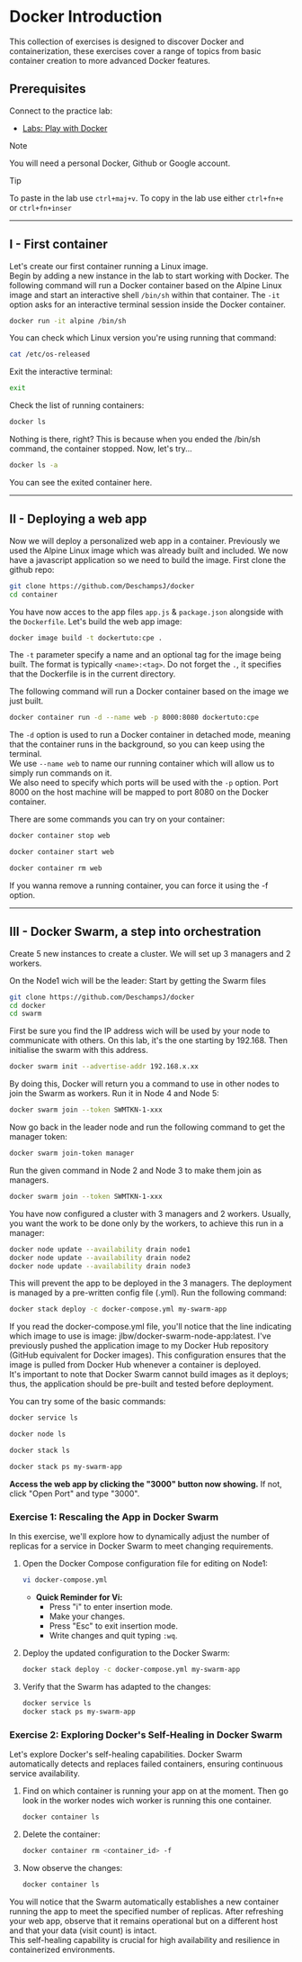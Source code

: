 # Docker Introduction

This collection of exercises is designed to discover Docker and containerization, these exercises cover a range of topics from basic container creation to more advanced Docker features.
  
## Prerequisites

Connect to the practice lab:

- [Labs: Play with Docker](https://labs.play-with-docker.com/)
> [!NOTE]
> You will need a personal Docker, Github or Google account.

> [!TIP]
> To paste in the lab use `ctrl+maj+v`.
> To copy in the lab use either `ctrl+fn+e` or `ctrl+fn+inser`

-----------------
## I - First container

Let's create our first container running a Linux image.  
Begin by adding a new instance in the lab to start working with Docker.
The following command will run a Docker container based on the Alpine Linux image and start an interactive shell `/bin/sh` within that container.
The `-it` option asks for an interactive terminal session inside the Docker container.
```bash
docker run -it alpine /bin/sh
```

You can check which Linux version you're using running that command:
```bash
cat /etc/os-released
```
Exit the interactive terminal:
```bash
exit
```
Check the list of running containers:
```bash
docker ls
```

Nothing is there, right? This is because when you ended the /bin/sh command, the container stopped. Now, let's try...
```bash
docker ls -a
```
You can see the exited container here. 

-----------------
## II - Deploying a web app

Now we will deploy a personalized web app in a container.
Previously we used the Alpine Linux image which was already built and included. We now have a javascript application so we need to build the image.
First clone the github repo:
```bash
git clone https://github.com/DeschampsJ/docker
cd container
```

You have now acces to the app files `app.js` & `package.json` alongside with the `Dockerfile`.
Let's build the web app image:
```bash
docker image build -t dockertuto:cpe .
```
The `-t` parameter specify a name and an optional tag for the image being built. The format is typically `<name>:<tag>`.
Do not forget the `.`, it specifies that the Dockerfile is in the current directory.

The following command will run a Docker container based on the image we just built.
```bash
docker container run -d --name web -p 8000:8080 dockertuto:cpe
```
The `-d` option is used to run a Docker container in detached mode, meaning that the container runs in the background, so you can keep using the terminal.  
We use `--name web` to name our running container which will allow us to simply run commands on it.  
We also need to specify which ports will be used with the `-p` option. Port 8000 on the host machine will be mapped to port 8080 on the Docker container. 

  
There are some commands you can try on your container:
```bash
docker container stop web
```
```bash
docker container start web
```
```bash
docker container rm web
```
If you wanna remove a running container, you can force it using the -f option.

-----------------
## III - Docker Swarm, a step into orchestration

Create 5 new instances to create a cluster.
We will set up 3 managers and 2 workers.

On the Node1 wich will be the leader:
Start by getting the Swarm files
```bash
git clone https://github.com/DeschampsJ/docker
cd docker 
cd swarm
```
First be sure you find the IP address wich will be used by your node to communicate with others. On this lab, it's the one starting by 192.168.
Then initialise the swarm with this address.
```bash
docker swarm init --advertise-addr 192.168.x.xx
```
By doing this, Docker will return you a command to use in other nodes to join the Swarm as workers.
Run it in Node 4 and Node 5:
```bash
docker swarm join --token SWMTKN-1-xxx
```
Now go back in the leader node and run the following command to get the manager token:
```bash
docker swarm join-token manager
```
Run the given command in Node 2 and Node 3 to make them join as managers.
```bash
docker swarm join --token SWMTKN-1-xxx
```
You have now configured a cluster with 3 managers and 2 workers.
Usually, you want the work to be done only by the workers, to achieve this run in a manager:
```bash
docker node update --availability drain node1
docker node update --availability drain node2
docker node update --availability drain node3
```
This will prevent the app to be deployed in the 3 managers.
The deployment is managed by a pre-written config file (.yml).
Run the following command:
```bash
docker stack deploy -c docker-compose.yml my-swarm-app
```
If you read the docker-compose.yml file, you'll notice that the line indicating which image to use is image: jlbw/docker-swarm-node-app:latest. I've previously pushed the application image to my Docker Hub repository (GitHub equivalent for Docker images). This configuration ensures that the image is pulled from Docker Hub whenever a container is deployed.  
It's important to note that Docker Swarm cannot build images as it deploys; thus, the application should be pre-built and tested before deployment.

You can try some of the basic commands:
```bash
docker service ls
```
```bash
docker node ls
```
```bash
docker stack ls
```
```bash
docker stack ps my-swarm-app
```
**Access the web app by clicking the "3000" button now showing.**
If not, click "Open Port" and type "3000".

### Exercise 1: Rescaling the App in Docker Swarm

In this exercise, we'll explore how to dynamically adjust the number of replicas for a service in Docker Swarm to meet changing requirements.

1. Open the Docker Compose configuration file for editing on Node1:
    ```bash
    vi docker-compose.yml
    ```

   - **Quick Reminder for Vi:**
     - Press "i" to enter insertion mode.
     - Make your changes.
     - Press "Esc" to exit insertion mode.
     - Write changes and quit typing `:wq`.

2. Deploy the updated configuration to the Docker Swarm:
    ```bash
    docker stack deploy -c docker-compose.yml my-swarm-app
    ```
    
3. Verify that the Swarm has adapted to the changes:
    ```bash
    docker service ls
    docker stack ps my-swarm-app
    ```
  
### Exercise 2: Exploring Docker's Self-Healing in Docker Swarm
Let's explore Docker's self-healing capabilities. Docker Swarm automatically detects and replaces failed containers, ensuring continuous service availability.  
1. Find on which container is running your app on at the moment. Then go look in the worker nodes wich worker is running this one container.
    ```bash
    docker container ls
    ```
    
2. Delete the container:
    ```bash
    docker container rm <container_id> -f
    ```
    
3. Now observe the changes:
    ```bash
    docker container ls
    ```
    
You will notice that the Swarm automatically establishes a new container running the app to meet the specified number of replicas. 
After refreshing your web app, observe that it remains operational but on a different host and that your data (visit count) is intact.  
This self-healing capability is crucial for high availability and resilience in containerized environments.
